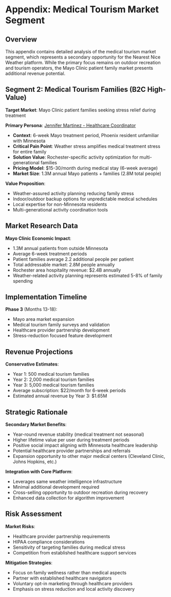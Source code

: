# Appendix: Medical Tourism Market Segment

## Overview

This appendix contains detailed analysis of the medical tourism market segment, which represents a secondary opportunity for the Nearest Nice Weather platform. While the primary focus remains on outdoor recreation and tourism operators, the Mayo Clinic patient family market presents additional revenue potential.

## Segment 2: Medical Tourism Families (B2C High-Value)

**Target Market**: Mayo Clinic patient families seeking stress relief during treatment

**Primary Persona**: [Jennifer Martinez - Healthcare Coordinator](user-personas.md#jennifer-martinez-healthcare-coordinator)
- **Context**: 6-week Mayo treatment period, Phoenix resident unfamiliar with Minnesota
- **Critical Pain Point**: Weather stress amplifies medical treatment stress for entire family
- **Solution Value**: Rochester-specific activity optimization for multi-generational families
- **Pricing Model**: $15-30/month during medical stay (6-week average)
- **Market Size**: 1.3M annual Mayo patients + families (2.8M total people)

**Value Proposition**:
- Weather-assured activity planning reducing family stress
- Indoor/outdoor backup options for unpredictable medical schedules
- Local expertise for non-Minnesota residents
- Multi-generational activity coordination tools

## Market Research Data

**Mayo Clinic Economic Impact**:
- 1.3M annual patients from outside Minnesota
- Average 6-week treatment periods
- Patient families average 2.2 additional people per patient
- Total addressable market: 2.8M people annually
- Rochester area hospitality revenue: $2.4B annually
- Weather-related activity planning represents estimated 5-8% of family spending

## Implementation Timeline

**Phase 3** (Months 13-18):
- Mayo area market expansion
- Medical tourism family surveys and validation
- Healthcare provider partnership development
- Stress-reduction focused feature development

## Revenue Projections

**Conservative Estimates**:
- Year 1: 500 medical tourism families
- Year 2: 2,000 medical tourism families  
- Year 3: 5,000 medical tourism families
- Average subscription: $22/month for 6-week periods
- Estimated annual revenue by Year 3: $1.65M

## Strategic Rationale

**Secondary Market Benefits**:
- Year-round revenue stability (medical treatment not seasonal)
- Higher lifetime value per user during treatment periods
- Positive social impact aligning with Minnesota healthcare leadership
- Potential healthcare provider partnerships and referrals
- Expansion opportunity to other major medical centers (Cleveland Clinic, Johns Hopkins, etc.)

**Integration with Core Platform**:
- Leverages same weather intelligence infrastructure
- Minimal additional development required
- Cross-selling opportunity to outdoor recreation during recovery
- Enhanced data collection for algorithm improvement

## Risk Assessment

**Market Risks**:
- Healthcare provider partnership requirements
- HIPAA compliance considerations
- Sensitivity of targeting families during medical stress
- Competition from established healthcare support services

**Mitigation Strategies**:
- Focus on family wellness rather than medical aspects
- Partner with established healthcare navigators
- Voluntary opt-in marketing through healthcare providers
- Emphasis on stress reduction and local activity discovery